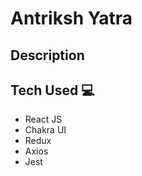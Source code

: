  #  Antriksh Yatra
 
 ## Description
  
   
 ## Tech Used 💻
- React JS
- Chakra UI
- Redux
- Axios
- Jest


